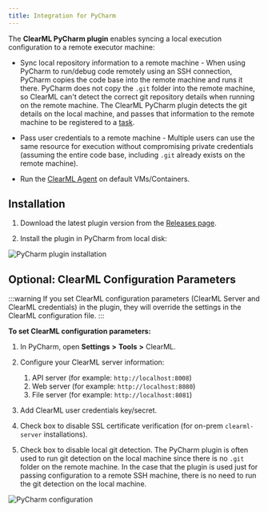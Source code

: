 ```yaml
---
title: Integration for PyCharm
---
```


The **ClearML PyCharm plugin** enables syncing a local execution configuration to a remote executor machine:

* Sync local repository information to a remote machine - When using PyCharm to run/debug code remotely using 
an SSH connection, PyCharm copies the code base into the remote machine and runs it there. PyCharm does not copy 
the `.git` folder into the remote machine, so ClearML can't detect the correct git repository details when running on the 
remote machine. The ClearML PyCharm plugin detects the git details on the local 
machine, and passes that information to the remote machine to be registered to a [task](../../fundamentals/task.md).

* Pass user credentials to a remote machine - Multiple users can use the same resource for execution without compromising 
private credentials (assuming the entire code base, including `.git` already exists on the remote machine).

* Run the [ClearML Agent](../../clearml_agent.md) on default VMs/Containers.

## Installation

1. Download the latest plugin version from the [Releases page](https://github.com/clearml/clearml-pycharm-plugin/releases). 

1. Install the plugin in PyCharm from local disk:

![PyCharm plugin installation](../../img/ide_pycharm_plugin_from_disk.png)

## Optional: ClearML Configuration Parameters

:::warning
If you set ClearML configuration parameters (ClearML Server and ClearML credentials) in the plugin, they will override 
the settings in the ClearML configuration file.
:::

**To set ClearML configuration parameters:**

1. In PyCharm, open **Settings** **>** **Tools** **>** ClearML.

1. Configure your ClearML server information:
    1. API server (for example: ``http://localhost:8008``)
    1. Web server (for example: ``http://localhost:8080``)
    1. File server (for example: ``http://localhost:8081``)
    
1. Add ClearML user credentials key/secret.

1. Check box to disable SSL certificate verification (for on-prem `clearml-server` installations).

1. Check box to disable local git detection. The PyCharm plugin is often used to run git detection on the local machine 
since there is no `.git` folder on the remote machine. In the case that the plugin is used just for passing configuration 
to a remote SSH machine, there is no need to run the git detection on the local machine.


![PyCharm configuration](../../img/ide_pycharm_config_params.png)
